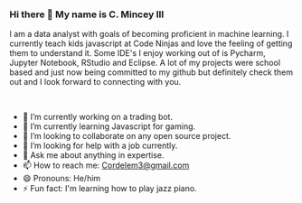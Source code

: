 ### Hi there 👋 My name is C. Mincey III

I am a data analyst with goals of becoming proficient in machine learning. I currently teach kids javascript at Code Ninjas and love the feeling of getting them to understand it. Some IDE's I enjoy working out of is Pycharm, Jupyter Notebook, RStudio and Eclipse. A lot of my projects were school based and just now being committed to my github but definitely check them out and I look forward to connecting with you.

<br />

<!--
**cmincey3/cmincey3** is a ✨ _special_ ✨ repository because its `README.md` (this file) appears on your GitHub profile.

Here are some ideas to get you started:

-->
- 🔭 I’m currently working on a trading bot.
- 🌱 I’m currently learning Javascript for gaming.
- 👯 I’m looking to collaborate on any open source project.
- 🤔 I’m looking for help with a job currently.
- 💬 Ask me about anything in expertise.
- 📫 How to reach me: Cordelem3@gmail.com
- 😄 Pronouns: He/him
- ⚡ Fun fact: I'm learning how to play jazz piano.

